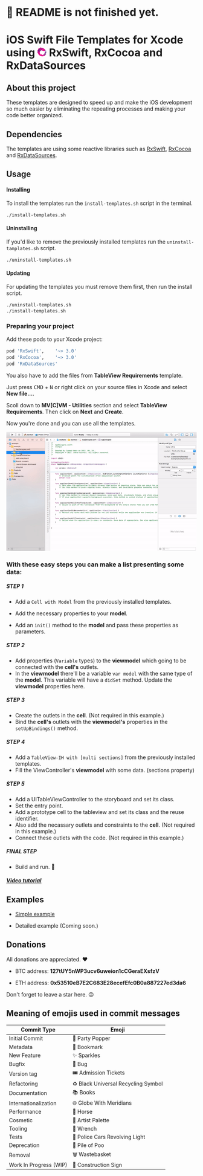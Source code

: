 # 🚧 README is not finished yet.

# iOS Swift File Templates for Xcode using <img src="assets/Rx_Logo_M.png" alt="Feel the power of RxSwift." width="24" height="24"> RxSwift, RxCocoa and RxDataSources

## About this project

These templates are designed to speed up and make the iOS development so much easier by eliminating the repeating processes and making your code better organized.

## Dependencies

The templates are using some reactive libraries such as [RxSwift](https://github.com/ReactiveX/RxSwift), [RxCocoa](https://github.com/ReactiveX/RxSwift/tree/master/RxCocoa) and [RxDataSources](https://github.com/RxSwiftCommunity/RxDataSources).

## Usage

#### Installing

To install the templates run the `install-templates.sh` script in the terminal.
```shell
./install-templates.sh
```

#### Uninstalling

If you'd like to remove the previously installed templates run the `uninstall-tamplates.sh` script.
```shell
./uninstall-templates.sh
```
#### Updating

For updating the templates you must remove them first, then run the install script.
```shell
./uninstall-templates.sh
./install-templates.sh
```
### Preparing your project

Add these pods to your Xcode project:
```ruby
pod 'RxSwift',    '~> 3.0'
pod 'RxCocoa',    '~> 3.0'
pod 'RxDataSources'
```
You also have to add the files from **TableView Requirements** template.

Just press <kbd>CMD</kbd> + <kbd>N</kbd> or right click on your source files in Xcode and select **New file...**. 

Scoll down to **MV[C]VM - Utilities** section and select **TableView Requirements**. Then click on **Next** and **Create**.

Now you're done and you can use all the templates.

<img src="assets/tutorial_1.gif" alt="Adding the TableView Requirements">

### With these easy steps you can make a list presenting some data:

##### STEP 1

* Add a `Cell with Model` from the previously installed templates. 

* Add the necessary properties to your **model**.
* Add an `init()` method to the **model** and pass these properties as parameters.

##### STEP 2

* Add properties (`Variable` types) to the **viewmodel** which going to be connected with the **cell's** outlets.
* In the **viewmodel** there'll be a variable `var model` with the same type of the **model**. This variable will have a `didSet` method. Update the **viewmodel** properties here.

##### STEP 3

* Create the outlets in the **cell**. (Not required in this example.)
* Bind the **cell's** outlets with the **viewmodel's** properties in the `setUpBindings()` method.

##### STEP 4

* Add a `TableView-IH with [multi sections]` from the previously installed templates. 
* Fill the ViewController's **viewmodel** with some data. (sections property)

##### STEP 5

* Add a UITableViewController to the storyboard and set its class.
* Set the entry point.
* Add a prototype cell to the tableview and set its class and the reuse identifier.
* Also add the necassary outlets and constraints to the **cell**. (Not required in this example.)
* Connect these outlets with the code. (Not required in this example.)

##### FINAL STEP

* Build and run. 🎉

##### [Video tutorial](https://youtu.be/LrHBwWcUx3Y)

## Examples

* [Simple example](https://github.com/egabor/swift-mvcvm-tableview-example-2)

* Detailed example (Coming soon.)

## Donations

All donations are appreciated. ❤️

* BTC address: **127tUY5nWP3ucv6uweion1cCGeraEXsfzV**

* ETH address: **0x53510eB7E2C683E28ecefEfc0B0a887227ed3da6**

Don't forget to leave a star here. 😉

## Meaning of emojis used in commit messages
Commit Type | Emoji
----------  | -----
Initial Commit | 🎉 Party Popper
Metadata | 🔖 Bookmark
New Feature | ✨ Sparkles
Bugfix | 🐛 Bug
Version tag | 🎟️ Admission Tickets
Refactoring | ♻️ Black Universal Recycling Symbol
Documentation | 📚 Books
Internationalization | 🌐 Globe With Meridians
Performance | 🐎 Horse
Cosmetic | 🎨 Artist Palette
Tooling | 🔧 Wrench
Tests | 🚨 Police Cars Revolving Light
Deprecation | 💩 Pile of Poo
Removal | 🗑️ Wastebasket
Work In Progress (WIP) | 🚧 Construction Sign
